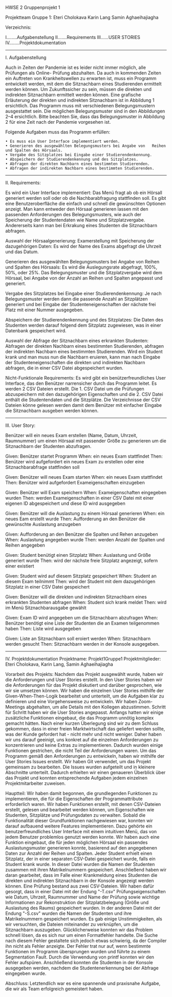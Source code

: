 HWSE 2
Gruppenprojekt 1

Projektteam Gruppe 1:
Eteri Cholokava
Karin Lang
Samin Aghaeihajiagha

Verzeichnis:

I........Aufgabenstellung
II.......Requirements
III......USER STORIES
IV........Projektdokumentation

**************************************************************************************************************************************************************************************************************

I. Aufgabenstellung 

Auch in Zeiten der Pandemie ist es leider nicht immer möglich, alle Prüfungen als Online- 
Prüfung abzuhalten. Da auch in kommenden Zeiten ein Auftreten von Krankheitswellen zu erwarten 
ist, muss ein Programm entwickelt werden, mit dem die Sitznachbarn eines Studierenden 
ermittelt werden können. Um Zukunftssicher zu sein, müssen die direkten und indirekten 
Sitznachbarn ermittelt werden können. Eine grafische Erläuterung der direkten und indirekten 
Sitznachbarn ist in Abbildung 1 ersichtlich. Das Programm muss mit verschiedenen Belegungsmustern 
ausgestattet sein. Die möglichen Belegungsmuster sind in den Abbildungen 2–4 
ersichtlich. Bitte beachten Sie, dass das Belegungsmuster in Abbildung 2 für eine Zeit nach der 
Pandemie vorgesehen ist. 

Folgende Aufgaben muss das Programm erfüllen: 

    • Es muss ein User Interface implementiert werden. 
    • Generieren des ausgewählten Belegungsmusters bei Angabe von   Reihen und Spalten des Hörsaals. 
    • Vergabe des Sitzplatzes bei Eingabe einer Studierendenkennung. 
    • Abspeichern der Studierendenkennung und des Sitzplatzes. 
    • Abfragen der direkten Nachbarn eines bestimmten Studierenden. 
    • Abfragen der indirekten Nachbarn eines bestimmten Studierenden. 
    
**************************************************************************************************************************************************************************************************************

II. Requirements:

Es wird ein User Interface implementiert:
    Das Menü fragt ab ob ein Hörsall generiert werden soll oder ob die Nachbarabfragung stattfinden soll.
    Es gibt eine Benutzeroberfläche die einfach und schnell die gewünschten Optionen anzeigt. 
    Man kann entweder den Hörsaal generieren lassen mit den passenden Anforderungen des Belegungsmusters, wie auch 
    der Speicherung der Studentendaten wie Name und Sitzplatzvergabe. Andererseits kann man bei Erkrakung eines Studenten die Sitznachbarn abfragen.

Auswahl der Hörsaalgenerierung:
    Examerstellung mit Speicherung der dazugehörigen Daten:
    Es wird der Name des Exams abgefragt die Uhrzeit und das Datum.
    
Generieren des ausgewählten Belegungsmusters bei Angabe von Reihen und Spalten des Hörsaals: 
    Es wird die Auslegungsrate abgefragt, 100%, 50%, oder 25%.
    Das Belegungsmuster und die Sitzplatzvergabe wird dem Hörsaal, bei Angabe von der Anzahl an Reihen und Spalten angepasst und generiert.

Vergabe des Sitzplatzes bei Eingabe einer Studierendenkennung: 
   Je nach Belegungsmuster werden dann die passende Anzahl an Sitzplätzen generiert und bei Eingabe der Studenteneigenschaften der nächste frei Platz mit einer Nummer ausgegeben.

Abspeichern der Studierendenkennung und des Sitzplatzes: 
   Die Daten des Studenten werden darauf folgend dem Sitzplatz zugewiesen, was in einer Datenbank gespeichert wird.

Auswahl der Abfrage der Sitznachbarn eines erkrankten Studenten:
   Abfragen der direkten Nachbarn eines bestimmten Studierenden, abfragen der indirekten Nachbarn eines bestimmten Studierenden. 
   Wird ein Student krank und man muss nun die Nachbarn eruieren, kann man nach Eingabe der Studenteneigenschaften die direkten und indirekten Nachbarn abfragen, 
   die in einer CSV Datei abgespeichert wurden.

Nicht-Funktionale Requirements:
    Es wird gibt ein benützerfreundliches User Interface, das den Benützer narrensicher durch das Programm leitet.
    Es werden 2 CSV Dateien erstellt. Die 1. CSV Datei um die Prüfungen abzuspeichern mit den dazugehörigen Eigenschaften und die 2. CSV Datei enthält die Studentendaten und die Sitzplätze.
    Die Verzeichnisse der CSV Dateien könne gelesen werden damit dem Benützer mit einfacher Eingabe die Sitznachbarn ausgeben werden können.

**************************************************************************************************************************************************************************************************************

III. User Story:

Benützer will ein neues Exam erstellen (Name, Datum, Uhrzeit, Raumnummer) um einen Hörsaal mit passender Größe zu generieren um die Sitznachbarn der Studenten abzufragen.

Given: Benützer startet Programm
When:  ein neues Exam stattfindet
Then:  Benützer wird aufgefordert ein neues Exam zu erstellen oder eine Sitznachbarabfrage stattfinden soll

Given: Benützer will neues Exam starten
When:  ein neues Exam stattfindet
Then:  Benützer wird aufgefordert Exameigenschaften einzugeben

Given: Benützer will Exam speichern
When:  Exameigenschaften eingegeben wurden
Then:  werden Exameigenschaften in einer CSV Datei mit einer eigenen ID abgespeichert und diese ID wird ausgegeben

Given: Benützer will die Auslastung zu einem Hörsaal generieren
When:  ein neues Eam erstellt wurde
Then:  Aufforderung an den Benützer die gewünschte Auslastung anzugeben

Given: Aufforderung an den Benützer die Spalten und Rehen anzugeben
When:  Auslastung angegeben wurde
Then:  werden Anzahl der Spalten und Reihen angegeben

Given: Student benütigt einen Sitzplatz
When:  Auslastung und Größe generiert wurde
Then:  wird der nächste freie Sitzplatz angezeigt, sofern einer existiert

Given: Student wird auf diesem Sitzplatz gespeichert
When:  Student an diesem Exam teilnimmt
Then:  wird der Student mit dem dazugehörigen Sitzplatz in einer CSV Datei gespeichert

Given: Benützer will die direkten und indirekten Sitznachbarn eines erkrankten Studenten abfragen
When:  Student sich krank meldet
Then:  wird im Menü Sitznachbarausgabe gewählt

Given: Exam ID wird angegeben um die Sitznachbarn abzufragen
When:  Benützer benötigt eine Liste der Studenten die an Examen teilgenommen haben
Then:  Liste wird ausgegeben

Given: Liste an Sitznachbarn soll eroiert werden
When:  Sitznachbarn werden gesucht
Then:  Sitznachbarn werden in der Konsole ausgegeben.

**************************************************************************************************************************************************************************************************************

IV. Projektdokumentation
Projektname: Projekt1Gruppe1
Projektmitglieder: Eteri Cholokava, Karin Lang, Samin Aghaeihajiagha

Vorarbeit des Projekts:
Nachdem das Projekt ausgewählt wurde, haben wir die Anforderungen und User Stories erstellt. In den User Stories haben wir die Anforderungen für das Projekt diskutiert und darüber gesprochen, wie wir sie umsetzen können. Wir haben die einzelnen User Stories mithilfe der Given-When-Then-Logik bearbeitet und unterteilt, um die Aufgaben klar zu definieren und eine Vorgehensweise zu entwickeln.
Wir haben Zoom-Meetings abgehalten, um alle Details mit den Kollegen abzustimmen. Schritt für Schritt haben wir die User Stories angepasst. Anfangs hatten wir einige zusätzliche Funktionen eingebaut, die das Programm unnötig komplex gemacht hätten. Nach einer kurzen Überlegung sind wir zu dem Schluss gekommen, dass in einer freien Marktwirtschaft das geliefert werden sollte, was der Kunde gefordert hat - nicht mehr und nicht weniger. Daher haben wir uns darauf geeinigt, uns konkret auf die einzelnen Anforderungen zu konzentrieren und keine Extras zu implementieren. Dadurch wurden einige Funktionen gestrichen, die nicht Teil der Anforderungen waren.
Um das Programm gemäß den Anforderungen zu entwickeln, haben wir mithilfe der User Stories Issues erstellt. Wir haben Git verwendet, um das Projekt gemeinsam zu bearbeiten. Die Issues wurden aufgeteilt und in kleinere Abschnitte unterteilt. Dadurch erhielten wir einen genaueren Überblick über das Projekt und konnten entsprechende Aufgaben jedem einzelnen Projektmitarbeiter zuweisen.

Hauptteil:
Wir haben damit begonnen, die grundlegenden Funktionen zu implementieren, die für die Eigenschaften der Programmattribute erforderlich waren. Wir haben Funktionen erstellt, mit denen CSV-Dateien erstellt, gelesen und bearbeitet werden können, um Eigenschaften wie Studenten, Sitzplätze und Prüfungsdaten zu verwalten. Sobald die Funktionalität dieser Grundfunktionen nachgewiesen war, konnten wir darauf aufbauend weitere Features implementieren. Dazu gehörte ein benutzerfreundliches User Interface mit einem intuitiven Menü, das von jedem Benutzer problemlos genutzt werden konnte. Wir haben auch eine Funktion eingebaut, die für jeden möglichen Hörsaal ein passendes Auslastungsmuster generieren konnte, basierend auf den angegebenen Daten zur Anzahl der Reihen und Spalten. Jeder Student erhielt einen Sitzplatz, der in einer separaten CSV-Datei gespeichert wurde, falls ein Student krank wurde. In dieser Datei wurden die Namen der Studenten zusammen mit ihren Matrikelnummern gespeichert. Anschließend haben wir daran gearbeitet, dass im Falle einer Krankmeldung eines Studenten die direkten und indirekten Sitznachbarn in der Konsole angezeigt werden können. Eine Prüfung bestand aus zwei CSV-Dateien. Wir haben dafür gesorgt, dass in einer Datei mit der Endung "-T.csv" Prüfungseigenschaften wie Datum, Uhrzeit, Raumnummer und Name der Prüfung sowie wichtige Informationen zur Rekonstruktion der Sitzplatzbelegung (Größe und Auslastung des Raums) gespeichert wurden. In der anderen Datei mit der Endung "-S.csv" wurden die Namen der Studenten und ihre Matrikelnummern gespeichert wurden. Es gab einige Unstimmigkeiten, als wir versuchten, die Dateien miteinander zu verknüpfen, um die Sitznachbarn auszugeben. Glücklicherweise konnten wir das Problem schnell lösen, da es sich nur um einen Formatfehler handelte. Die Suche nach diesem Fehler gestaltete sich jedoch etwas schwierig, da der Compiler ihn nicht als Fehler anzeigte. Der Fehler trat nur auf, wenn bestimmte Funktionen im Programm übersprungen wurden und führte zu einem Segmentation Fault. Durch die Verwendung von printf konnten wir den Fehler aufspüren. Anschließend konnten die Studenten in der Konsole ausgegeben werden, nachdem die Studentenerkennung bei der Abfrage eingegeben wurde.

Abschluss:
Letztendlich war es eine spannende und praxisnahe Aufgabe, die wir als Team erfolgreich gemeistert haben.


